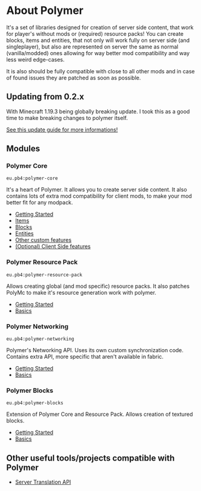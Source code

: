 # About Polymer
It's a set of libraries designed for creation of server side content, that work for player's without mods or (required) resource packs!
You can create blocks, items and entities, that not only will work fully on server side (and singleplayer), but also
are represented on server the same as normal (vanilla/modded) ones allowing for way better mod compatibility and way less weird edge-cases.

It is also should be fully compatible with close to all other mods and in case of found issues they are patched as soon as possible.

## Updating from 0.2.x
With Minecraft 1.19.3 being globally breaking update. I took this as a good time to make breaking changes to polymer itself.

[See this update guide for more informations!](other/updating-0.2.x-to-0.3)

## Modules

### Polymer Core
`eu.pb4:polymer-core`

It's a heart of Polymer. It allows you to create server side content. It also contains lots of extra mod compatibility for client mods,
to make your mod better fit for any modpack.

* [Getting Started](polymer-core/getting-started)
* [Items](polymer-core/items)
* [Blocks](polymer-core/blocks)
* [Entities](polymer-core/entities)
* [Other custom features](polymer-core/other)
* [(Optional) Client Side features](polymer-core/client-side)

### Polymer Resource Pack
`eu.pb4:polymer-resource-pack`

Allows creating global (and mod specific) resource packs. It also patches PolyMc to make it's resource generation
work with polymer.

* [Getting Started](polymer-resource-pack/getting-started)
* [Basics](polymer-resource-pack/basics)

### Polymer Networking
`eu.pb4:polymer-networking`

Polymer's Networking API. Uses its own custom synchronization code. Contains extra API, more specific that aren't available in fabric.

* [Getting Started](polymer-networking/getting-started)
* [Basics](polymer-networking/basics)

### Polymer Blocks
`eu.pb4:polymer-blocks`

Extension of Polymer Core and Resource Pack. Allows creation of textured blocks.

* [Getting Started](polymer-blocks/getting-started)
* [Basics](polymer-blocks/basics)

## Other useful tools/projects compatible with Polymer
* [Server Translation API](other/server-translation-api)
